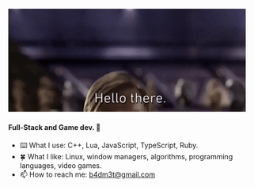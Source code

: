 <p align="left"><img src="https://github.com/RRizze/RRizze/blob/main/ht.gif" /></p>

#### Full-Stack and Game dev. 🦎

- ⌨️ What I use: C++, Lua, JavaScript, TypeScript, Ruby.
- 🍀 What I like: Linux, window managers, algorithms, programming languages, video games.
- 📫 How to reach me: b4dm3t@gmail.com

<!---
RRizze/RRizze is a ✨ special ✨ repository because its `README.md` (this file) appears on your GitHub profile.
You can click the Preview link to take a look at your changes.
--->
